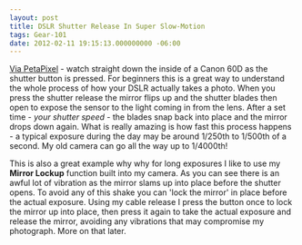 ```yaml
---
layout: post
title: DSLR Shutter Release In Super Slow-Motion 
tags: Gear-101
date: 2012-02-11 19:15:13.000000000 -06:00
---
```

<p><a href="http://www.petapixel.com/2012/01/24/a-dslr-camera-shutter-in-slow-motion/">Via PetaPixel</a> - watch straight down the inside of a Canon 60D as the shutter button is pressed. For beginners this is a great way to understand the whole process of how your DSLR actually takes a photo. When you press the shutter release the mirror flips up and the shutter blades then open to expose the sensor to the light coming in from the lens.  After a set time - <em>your shutter speed</em> - the blades snap back into place and the mirror drops down again.  What is really amazing is how fast this process happens - a typical exposure during the day may be around 1/250th to 1/500th of a second.  My old camera can go all the way up to 1/4000th!</p>

<p>This is also a great example why why for long exposures I like to use my <strong>Mirror Lockup</strong> function built into my camera.  As you can see there is an awful lot of vibration as the mirror slams up into place before the shutter opens.  To avoid any of this shake you can 'lock the mirror' in place before the actual exposure. Using my cable release I press the button once to lock the mirror up into place, then press it again to take the actual exposure and release the mirror, avoiding any vibrations that may compromise my photograph. More on that later.</p>
